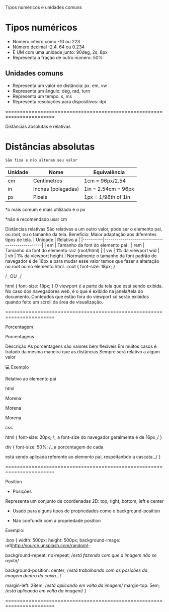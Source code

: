 Tipos numèricos e unidades comuns

# Tipos numéricos

- <integer> Número inteiro como -10 ou 223
- <number> Número decimal -2.4, 64 ou 0.234
- <dimension> È UM <number> com uma unidade junto: 90deg, 2s, 8px
- <percentagem> Representa a fração de outro número: 50%

## Unidades comuns

- <length> Representa um valor de distância: px. em, vw
- <angle> Representa um ângulo: deg, rad, turn
- <time> Representa um tempo: s, ms
- <resolution> Representa resoluções para dispositivos: dpi

=======================================================================

Distâncias absolutas e relativas

# Distâncias absolutas <length>

    São fixa e não alteram seu valor

| Unidade | Nome               | Equivalência        |
| ------- | ------------------ | ------------------- |
| cm      | Centímetros        | 1cm = 96px/2.54     |
| in      | Inches (polegadas) | 1in = 2.54cm = 96px |
| px      | Pixels             | 1px = 1/96th of 1in |

\*o mais comum e mais utilizado é o px

\*não é recomendado usar cm

Distâncias relativas
São relativas a um outro valor, pode ser o elemento pai, ou root, ou o tamanho da tela.
Benefício: Maior adaptação aos diferentes tipos de tela.
| Unidade | Relativo a |
|----------|-----------------------------------------------|
| em | Tamanho da font do elemento pai |
| rem | Tamanho da font do elemento raiz (root/html) |
| vw | 1% da viewport wid |  
| vh | 1% da viewport height |
Normalmente o tamanho da font padrão do navegador é de 16px e para mudar esse valor temos que fazer a alteração no root ou no elemento html.
:root {
font-size: 18px;
}

/_ OU _/

html {
font-size: 18px;
}
O viewport é a parte da tela que está sendo exibida. No caso dos navegadores web, é o que é exibido na janela/tela do documento. Conteúdos que estão fora do viewport só serão exibidos quando feito um scroll da área de visualização.

=======================================================================

Porcentagem

Porcentagens

Descrição
As porcentagens são valores bem flexíveis
Em muitos casos é tratado da mesma maneira que as distâncias <length>
Sempre será relativo a algum valor

💻 Exemplo

Relativo ao elemento pai

html

 <div>
      <p>Morena</p>
      <div>
        <p>Morena</p>   <!-- uma div dentro de outra div-->
        <div>
          <p>Morena</p>
        </div>
      </div>
      <div>

css

html {
font-size: 20px; /_ a font-size do navegador geralmente é de 16px_/
}

div {
font-size: 50%; /_ a porcentagem de cada <div> está sendo aplicada referente ao elemento pai, respeitanbdo a cascata._/
}

=======================================================================

Position

- Posições

<position>

Representa um conjunto de coordenadas 2D:
top, right, bottom, left e center

- Usado para alguns tipos de propriedades como o background-position

- Não confundir com a propriedade position

Exemplo:

.box {
width: 500px;
height: 500px;
background-image: url(http://source.unsplash.com/random);

background-repeat: no-repeat; /_está fazendo com que a imagem não se repita_/

background-position: center; /_está trabalhando com as posições da imagem dentro da caixa..._/

margin-left: 28em; /_está aplicando em volta da imagem_/
margin-top: 5em; /_está aplicando em volta da imagem_/
}

=======================================================================
